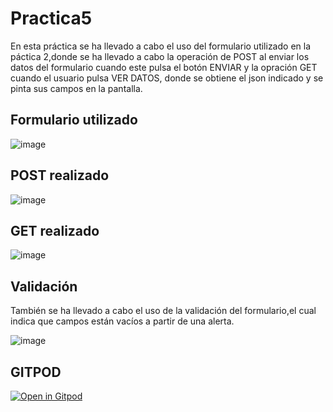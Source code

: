 # Practica5
En esta práctica se ha llevado a cabo el uso del formulario utilizado en la páctica 2,donde se ha llevado a cabo la operación de POST al enviar los datos del formulario cuando este pulsa el botón ENVIAR y la opración GET cuando el usuario pulsa VER DATOS, donde se obtiene el json indicado y se pinta sus campos en la pantalla.

**Formulario utilizado**
--------------------------------
![image](https://user-images.githubusercontent.com/91118338/159044290-21593d16-723d-4cb7-89f1-0208514ad73a.png)

**POST realizado**
--------------------------------------
![image](https://user-images.githubusercontent.com/91118338/159044607-e83db3bd-40e5-4559-88dd-5ed7b0610763.png)


**GET realizado**
-----------------------------------------
![image](https://user-images.githubusercontent.com/91118338/159045477-297928f5-277f-4b9f-9865-6d5e553162dd.png)

**Validación**
----------------------------------
También se ha llevado a cabo el uso de la validación del formulario,el cual indica que campos están vacíos a partir de una alerta.

![image](https://user-images.githubusercontent.com/91118338/159045880-51bac90f-7a3d-47b6-80df-142f8af60d1a.png)


**GITPOD**
----------------------------------------
[![Open in Gitpod](https://gitpod.io/button/open-in-gitpod.svg)](https://gitpod.io/#https://github.com/IgnacioHernandezBas/Practica5)
